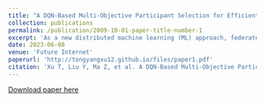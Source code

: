 ```yaml
---
title: "A DQN-Based Multi-Objective Participant Selection for Efficient Federated Learning"
collection: publications
permalink: /publication/2009-10-01-paper-title-number-1
excerpt: 'As a new distributed machine learning (ML) approach, federated learning (FL) shows great potential to preserve data privacy by enabling distributed data owners to collaboratively build a global model without sharing their raw data. However, the heterogeneity in terms of data distribution and hardware configurations make it hard to select participants from the thousands of nodes. In this paper, we propose a multi-objective node selection approach to improve time-to-accuracy performance while resisting malicious nodes. We firstly design a deep reinforcement learning-assisted FL framework. Then, the problem of multi-objective node selection under this framework is formulated as a Markov decision process (MDP), which aims to reduce the training time and improve model accuracy simultaneously. Finally, a Deep Q-Network (DQN)-based algorithm is proposed to efficiently solve the optimal set of participants for each iteration. Simulation results show that the proposed method not only significantly improves the accuracy and training speed of FL, but also has stronger robustness to resist malicious nodes.'
date: 2023-06-08
venue: 'Future Internet'
paperurl: 'http://tongyangxu12.github.io/files/paper1.pdf'
citation: 'Xu T, Liu Y, Ma Z, et al. A DQN-Based Multi-Objective Participant Selection for Efficient Federated Learning[J]. Future Internet, 2023, 15(6): 209.'
---
```

<!--This paper is about the number 1. The number 2 is left for future work.-->

[Download paper here](http://tongyangxu12.github.io/files/paper1.pdf)

<!--Recommended citation: Your Name, You. (2009). "Paper Title Number 1." <i>Journal 1</i>. 1(1).-->

